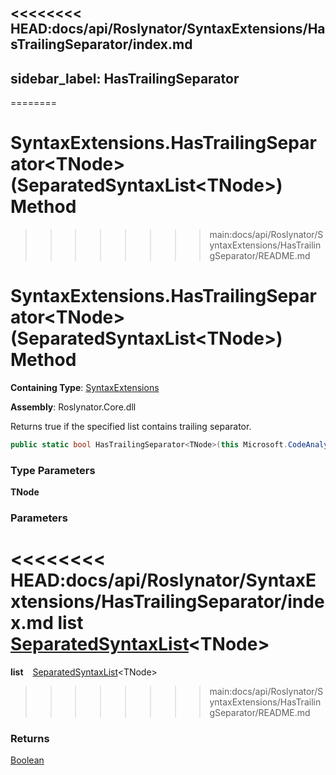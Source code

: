 <<<<<<<< HEAD:docs/api/Roslynator/SyntaxExtensions/HasTrailingSeparator/index.md
---
sidebar_label: HasTrailingSeparator
---
========
# SyntaxExtensions\.HasTrailingSeparator\<TNode\>\(SeparatedSyntaxList\<TNode\>\) Method
>>>>>>>> main:docs/api/Roslynator/SyntaxExtensions/HasTrailingSeparator/README.md

# SyntaxExtensions\.HasTrailingSeparator&lt;TNode&gt;\(SeparatedSyntaxList&lt;TNode&gt;\) Method

**Containing Type**: [SyntaxExtensions](../index.md)

**Assembly**: Roslynator\.Core\.dll

  
Returns true if the specified list contains trailing separator\.

```csharp
public static bool HasTrailingSeparator<TNode>(this Microsoft.CodeAnalysis.SeparatedSyntaxList<TNode> list) where TNode : Microsoft.CodeAnalysis.SyntaxNode
```

### Type Parameters

**TNode**

### Parameters

<<<<<<<< HEAD:docs/api/Roslynator/SyntaxExtensions/HasTrailingSeparator/index.md
**list** &ensp; [SeparatedSyntaxList](https://docs.microsoft.com/en-us/dotnet/api/microsoft.codeanalysis.separatedsyntaxlist-1)&lt;TNode&gt;
========
**list** &ensp; [SeparatedSyntaxList](https://docs.microsoft.com/en-us/dotnet/api/microsoft.codeanalysis.separatedsyntaxlist-1)\<TNode\>
>>>>>>>> main:docs/api/Roslynator/SyntaxExtensions/HasTrailingSeparator/README.md

### Returns

[Boolean](https://docs.microsoft.com/en-us/dotnet/api/system.boolean)

